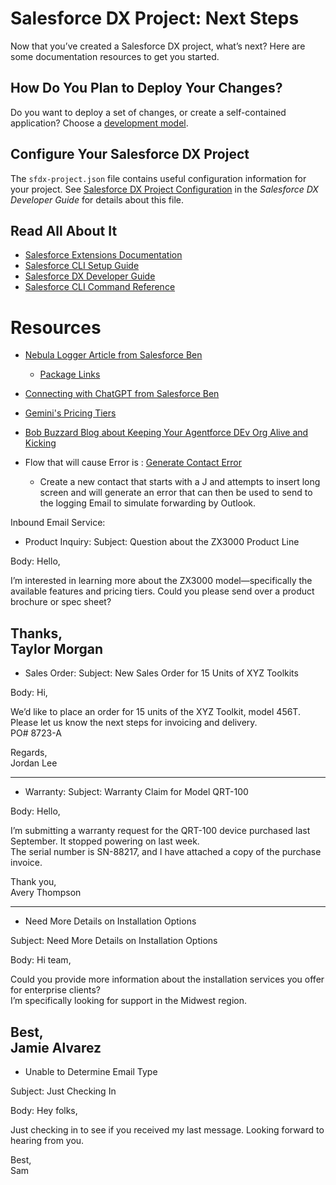 # Salesforce DX Project: Next Steps

Now that you’ve created a Salesforce DX project, what’s next? Here are some documentation resources to get you started.

## How Do You Plan to Deploy Your Changes?

Do you want to deploy a set of changes, or create a self-contained application? Choose a [development model](https://developer.salesforce.com/tools/vscode/en/user-guide/development-models).

## Configure Your Salesforce DX Project

The `sfdx-project.json` file contains useful configuration information for your project. See [Salesforce DX Project Configuration](https://developer.salesforce.com/docs/atlas.en-us.sfdx_dev.meta/sfdx_dev/sfdx_dev_ws_config.htm) in the _Salesforce DX Developer Guide_ for details about this file.

## Read All About It

- [Salesforce Extensions Documentation](https://developer.salesforce.com/tools/vscode/)
- [Salesforce CLI Setup Guide](https://developer.salesforce.com/docs/atlas.en-us.sfdx_setup.meta/sfdx_setup/sfdx_setup_intro.htm)
- [Salesforce DX Developer Guide](https://developer.salesforce.com/docs/atlas.en-us.sfdx_dev.meta/sfdx_dev/sfdx_dev_intro.htm)
- [Salesforce CLI Command Reference](https://developer.salesforce.com/docs/atlas.en-us.sfdx_cli_reference.meta/sfdx_cli_reference/cli_reference.htm)


# Resources

- [Nebula Logger Article from Salesforce Ben](https://www.salesforceben.com/easily-debug-salesforce-using-nebula-logger/)
    - [Package Links](https://github.com/jongpie/NebulaLogger/)
- [Connecting with ChatGPT from Salesforce Ben](https://www.salesforceben.com/integrating-openais-chatgpt-with-the-salesforce-appexchange/)
- [Gemini's Pricing Tiers](https://ai.google.dev/gemini-api/docs/pricing)


- [Bob Buzzard Blog about Keeping Your Agentforce DEv Org Alive and Kicking](https://bobbuzzard.blogspot.com/2025/03/keep-your-agentforce-dev-org-alive-and.html)

- Flow that will cause Error is : [Generate Contact Error](https://orgfarm-6e403d0beb-dev-ed.develop.lightning.force.com/builder_platform_interaction/flowBuilder.app?flowDefId=300gL000000s2Pq&retUrl=/lightning/r/FlowRecord/2aFgL000000OsiPUAS/view)
  - Create a new contact that starts with a J and attempts to insert long screen and will generate an error that can then be used to send to the logging Email to simulate forwarding by Outlook.


Inbound Email Service:

- Product Inquiry:
   Subject: Question about the ZX3000 Product Line

Body:
Hello,

I’m interested in learning more about the ZX3000 model—specifically the available features and pricing tiers. Could you please send over a product brochure or spec sheet?

Thanks,  
Taylor Morgan
-----------------------------------------------------------------------------------------------------------------------------------------
- Sales Order:
   Subject: New Sales Order for 15 Units of XYZ Toolkits

Body:
Hi,

We’d like to place an order for 15 units of the XYZ Toolkit, model 456T. Please let us know the next steps for invoicing and delivery.  
PO# 8723-A

Regards,  
Jordan Lee

--------------------------------------------------------------------------------------------------------------------------------------------
- Warranty:
Subject: Warranty Claim for Model QRT-100

Body:
Hello,

I’m submitting a warranty request for the QRT-100 device purchased last September. It stopped powering on last week.  
The serial number is SN-88217, and I have attached a copy of the purchase invoice.

Thank you,  
Avery Thompson

--------------------------------------------------------------------------------------------------------------------------------------------
- Need More Details on Installation Options

Subject: Need More Details on Installation Options

Body:
Hi team,

Could you provide more information about the installation services you offer for enterprise clients?  
I’m specifically looking for support in the Midwest region.

Best,  
Jamie Alvarez
--------------------------------------------------------------------------------------------------------------------------------------------
- Unable to Determine Email Type

Subject: Just Checking In

Body:
Hey folks,

Just checking in to see if you received my last message. Looking forward to hearing from you.

Best,  
Sam